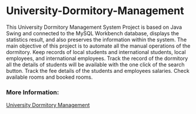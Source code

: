 # University-Dormitory-Management

This University Dormitory Management System Project is based on Java Swing and connected to the MySQL Workbench database, displays the statistics result, and also preserves the information within the system. The main objective of this project is to automate all the manual operations of the dormitory. Keep records of local students and international students, local employees, and international employees. Track the record of the dormitory all the details of students will be available with the one click of the search button. Track the fee details of the students and employees salaries. Check available rooms and booked rooms.
### More Information:
<a href="https://www.pcodep.com/2022/05/university-dormitory-management-java.html">University Dormitory Management</a>
